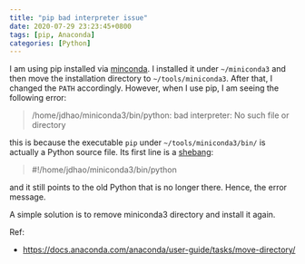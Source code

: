 ```yaml
---
title: "pip bad interpreter issue"
date: 2020-07-29 23:23:45+0800
tags: [pip, Anaconda]
categories: [Python]
---
```


I am using pip installed via [minconda](https://docs.conda.io/en/latest/miniconda.html). I installed it
under `~/miniconda3` and then move the installation directory to
`~/tools/miniconda3`. After that, I changed the `PATH` accordingly. However,
when I use pip, I am seeing the following error:

<!--more-->

> /home/jdhao/miniconda3/bin/python:  bad interpreter: No such file or directory

this is because the executable `pip` under `~/tools/miniconda3/bin/` is
actually a Python source file. Its first line is a [shebang](https://en.wikipedia.org/wiki/Shebang_(Unix)):

> #!/home/jdhao/miniconda3/bin/python

and it still points to the old Python that is no longer there. Hence, the error
message.

A simple solution is to remove miniconda3 directory and install it again.

Ref:

+ https://docs.anaconda.com/anaconda/user-guide/tasks/move-directory/
